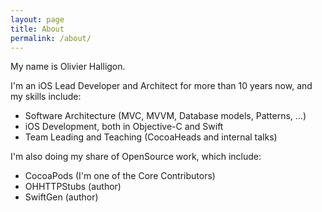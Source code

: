 ```yaml
---
layout: page
title: About
permalink: /about/
---
```


My name is Olivier Halligon.

I'm an iOS Lead Developer and Architect for more than 10 years now, and my skills include:

* Software Architecture (MVC, MVVM, Database models, Patterns, …)
* iOS Development, both in Objective-C and Swift
* Team Leading and Teaching (CocoaHeads and internal talks)

I'm also doing my share of OpenSource work, which include:

* CocoaPods (I'm one of the Core Contributors)
* OHHTTPStubs (author)
* SwiftGen (author)
